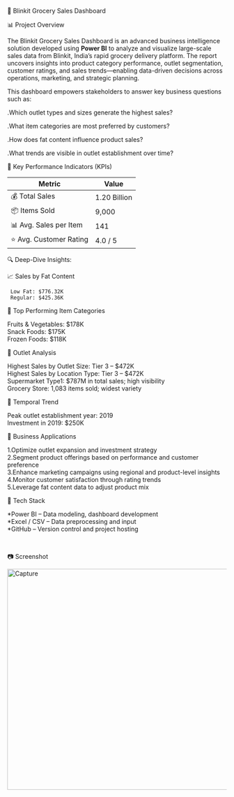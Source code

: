 🛒 Blinkit Grocery Sales Dashboard

 📊 Project Overview

The Blinkit Grocery Sales Dashboard is an advanced business intelligence solution developed using **Power BI** to analyze and visualize large-scale sales data from Blinkit, India’s rapid grocery delivery platform. The report uncovers insights into product category performance, outlet segmentation, customer ratings, and sales trends—enabling data-driven decisions across operations, marketing, and strategic planning.

This dashboard empowers stakeholders to answer key business questions such as:

 .Which outlet types and sizes generate the highest sales?
 
 .What item categories are most preferred by customers?
 
 .How does fat content influence product sales?
 
 .What trends are visible in outlet establishment over time?



 📌 Key Performance Indicators (KPIs)

| Metric                    | Value     |
|---------------------------|-----------|
| 💰 Total Sales            | 1.20 Billion |
| 📦 Items Sold             | 9,000     |
| 📊 Avg. Sales per Item    | 141      |
| ⭐ Avg. Customer Rating   | 4.0 / 5   |



🔍 Deep-Dive Insights:

  📈 Sales by Fat Content

     Low Fat: $776.32K  
     Regular: $425.36K  

🥇 Top Performing Item Categories

   Fruits & Vegetables: $178K  
   Snack Foods: $175K  
   Frozen Foods: $118K  

🏬 Outlet Analysis

   Highest Sales by Outlet Size: Tier 3 – $472K  
   Highest Sales by Location Type: Tier 3 – $472K  
   Supermarket Type1: $787M in total sales; high visibility  
   Grocery Store: 1,083 items sold; widest variety  

📅 Temporal Trend

   Peak outlet establishment year: 2019  
   Investment in 2019: $250K  



🎯 Business Applications

   1.Optimize outlet expansion and investment strategy  
   2.Segment product offerings based on performance and customer preference  
   3.Enhance marketing campaigns using regional and product-level insights  
   4.Monitor customer satisfaction through rating trends  
   5.Leverage fat content data to adjust product mix  



 🧰 Tech Stack

  *Power BI – Data modeling, dashboard development  
  *Excel / CSV – Data preprocessing and input  
  *GitHub – Version control and project hosting  



 

📷 Screenshot


<img width="917" height="506" alt="Capture" src="https://github.com/user-attachments/assets/b2aca9c1-d84f-448c-b9f6-c85842da1159" />



